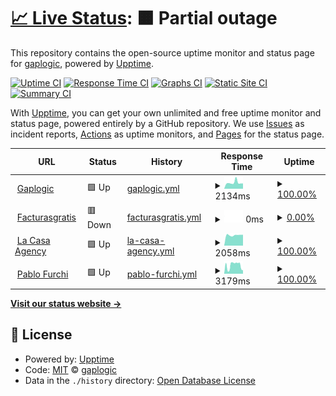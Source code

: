 # [📈 Live Status](https://gaplogic.github.io/gaplogic.com): <!--live status--> **🟧 Partial outage**

This repository contains the open-source uptime monitor and status page for [gaplogic](https://gaplogic.github.io/gaplogic.com), powered by [Upptime](https://github.com/upptime/upptime).

[![Uptime CI](https://github.com/gaplogic/gaplogic.com/workflows/Uptime%20CI/badge.svg)](https://github.com/gaplogic/gaplogic.com/actions?query=workflow%3A%22Uptime+CI%22)
[![Response Time CI](https://github.com/gaplogic/gaplogic.com/workflows/Response%20Time%20CI/badge.svg)](https://github.com/gaplogic/gaplogic.com/actions?query=workflow%3A%22Response+Time+CI%22)
[![Graphs CI](https://github.com/gaplogic/gaplogic.com/workflows/Graphs%20CI/badge.svg)](https://github.com/gaplogic/gaplogic.com/actions?query=workflow%3A%22Graphs+CI%22)
[![Static Site CI](https://github.com/gaplogic/gaplogic.com/workflows/Static%20Site%20CI/badge.svg)](https://github.com/gaplogic/gaplogic.com/actions?query=workflow%3A%22Static+Site+CI%22)
[![Summary CI](https://github.com/gaplogic/gaplogic.com/workflows/Summary%20CI/badge.svg)](https://github.com/gaplogic/gaplogic.com/actions?query=workflow%3A%22Summary+CI%22)

With [Upptime](https://upptime.js.org), you can get your own unlimited and free uptime monitor and status page, powered entirely by a GitHub repository. We use [Issues](https://github.com/gaplogic/gaplogic.com/issues) as incident reports, [Actions](https://github.com/gaplogic/gaplogic.com/actions) as uptime monitors, and [Pages](https://gaplogic.github.io/gaplogic.com) for the status page.

<!--start: status pages-->
<!-- This summary is generated by Upptime (https://github.com/upptime/upptime) -->
<!-- Do not edit this manually, your changes will be overwritten -->
<!-- prettier-ignore -->
| URL | Status | History | Response Time | Uptime |
| --- | ------ | ------- | ------------- | ------ |
| <img alt="" src="https://icons.duckduckgo.com/ip3/www.gaplogic.com.ico" height="13"> [Gaplogic](https://www.gaplogic.com) | 🟩 Up | [gaplogic.yml](https://github.com/gaplogic/gaplogic.com/commits/HEAD/history/gaplogic.yml) | <details><summary><img alt="Response time graph" src="./graphs/gaplogic/response-time-week.png" height="20"> 2134ms</summary><br><a href="https://gaplogic.github.io/gaplogic.com/history/gaplogic"><img alt="Response time 2433" src="https://img.shields.io/endpoint?url=https%3A%2F%2Fraw.githubusercontent.com%2Fgaplogic%2Fgaplogic.com%2FHEAD%2Fapi%2Fgaplogic%2Fresponse-time.json"></a><br><a href="https://gaplogic.github.io/gaplogic.com/history/gaplogic"><img alt="24-hour response time 1903" src="https://img.shields.io/endpoint?url=https%3A%2F%2Fraw.githubusercontent.com%2Fgaplogic%2Fgaplogic.com%2FHEAD%2Fapi%2Fgaplogic%2Fresponse-time-day.json"></a><br><a href="https://gaplogic.github.io/gaplogic.com/history/gaplogic"><img alt="7-day response time 2134" src="https://img.shields.io/endpoint?url=https%3A%2F%2Fraw.githubusercontent.com%2Fgaplogic%2Fgaplogic.com%2FHEAD%2Fapi%2Fgaplogic%2Fresponse-time-week.json"></a><br><a href="https://gaplogic.github.io/gaplogic.com/history/gaplogic"><img alt="30-day response time 2145" src="https://img.shields.io/endpoint?url=https%3A%2F%2Fraw.githubusercontent.com%2Fgaplogic%2Fgaplogic.com%2FHEAD%2Fapi%2Fgaplogic%2Fresponse-time-month.json"></a><br><a href="https://gaplogic.github.io/gaplogic.com/history/gaplogic"><img alt="1-year response time 2495" src="https://img.shields.io/endpoint?url=https%3A%2F%2Fraw.githubusercontent.com%2Fgaplogic%2Fgaplogic.com%2FHEAD%2Fapi%2Fgaplogic%2Fresponse-time-year.json"></a></details> | <details><summary><a href="https://gaplogic.github.io/gaplogic.com/history/gaplogic">100.00%</a></summary><a href="https://gaplogic.github.io/gaplogic.com/history/gaplogic"><img alt="All-time uptime 99.87%" src="https://img.shields.io/endpoint?url=https%3A%2F%2Fraw.githubusercontent.com%2Fgaplogic%2Fgaplogic.com%2FHEAD%2Fapi%2Fgaplogic%2Fuptime.json"></a><br><a href="https://gaplogic.github.io/gaplogic.com/history/gaplogic"><img alt="24-hour uptime 100.00%" src="https://img.shields.io/endpoint?url=https%3A%2F%2Fraw.githubusercontent.com%2Fgaplogic%2Fgaplogic.com%2FHEAD%2Fapi%2Fgaplogic%2Fuptime-day.json"></a><br><a href="https://gaplogic.github.io/gaplogic.com/history/gaplogic"><img alt="7-day uptime 100.00%" src="https://img.shields.io/endpoint?url=https%3A%2F%2Fraw.githubusercontent.com%2Fgaplogic%2Fgaplogic.com%2FHEAD%2Fapi%2Fgaplogic%2Fuptime-week.json"></a><br><a href="https://gaplogic.github.io/gaplogic.com/history/gaplogic"><img alt="30-day uptime 100.00%" src="https://img.shields.io/endpoint?url=https%3A%2F%2Fraw.githubusercontent.com%2Fgaplogic%2Fgaplogic.com%2FHEAD%2Fapi%2Fgaplogic%2Fuptime-month.json"></a><br><a href="https://gaplogic.github.io/gaplogic.com/history/gaplogic"><img alt="1-year uptime 99.90%" src="https://img.shields.io/endpoint?url=https%3A%2F%2Fraw.githubusercontent.com%2Fgaplogic%2Fgaplogic.com%2FHEAD%2Fapi%2Fgaplogic%2Fuptime-year.json"></a></details>
| <img alt="" src="https://icons.duckduckgo.com/ip3/www.facturasgratis.ml.ico" height="13"> [Facturasgratis](https://www.facturasgratis.ml) | 🟥 Down | [facturasgratis.yml](https://github.com/gaplogic/gaplogic.com/commits/HEAD/history/facturasgratis.yml) | <details><summary><img alt="Response time graph" src="./graphs/facturasgratis/response-time-week.png" height="20"> 0ms</summary><br><a href="https://gaplogic.github.io/gaplogic.com/history/facturasgratis"><img alt="Response time 1641" src="https://img.shields.io/endpoint?url=https%3A%2F%2Fraw.githubusercontent.com%2Fgaplogic%2Fgaplogic.com%2FHEAD%2Fapi%2Ffacturasgratis%2Fresponse-time.json"></a><br><a href="https://gaplogic.github.io/gaplogic.com/history/facturasgratis"><img alt="24-hour response time 0" src="https://img.shields.io/endpoint?url=https%3A%2F%2Fraw.githubusercontent.com%2Fgaplogic%2Fgaplogic.com%2FHEAD%2Fapi%2Ffacturasgratis%2Fresponse-time-day.json"></a><br><a href="https://gaplogic.github.io/gaplogic.com/history/facturasgratis"><img alt="7-day response time 0" src="https://img.shields.io/endpoint?url=https%3A%2F%2Fraw.githubusercontent.com%2Fgaplogic%2Fgaplogic.com%2FHEAD%2Fapi%2Ffacturasgratis%2Fresponse-time-week.json"></a><br><a href="https://gaplogic.github.io/gaplogic.com/history/facturasgratis"><img alt="30-day response time 0" src="https://img.shields.io/endpoint?url=https%3A%2F%2Fraw.githubusercontent.com%2Fgaplogic%2Fgaplogic.com%2FHEAD%2Fapi%2Ffacturasgratis%2Fresponse-time-month.json"></a><br><a href="https://gaplogic.github.io/gaplogic.com/history/facturasgratis"><img alt="1-year response time 0" src="https://img.shields.io/endpoint?url=https%3A%2F%2Fraw.githubusercontent.com%2Fgaplogic%2Fgaplogic.com%2FHEAD%2Fapi%2Ffacturasgratis%2Fresponse-time-year.json"></a></details> | <details><summary><a href="https://gaplogic.github.io/gaplogic.com/history/facturasgratis">0.00%</a></summary><a href="https://gaplogic.github.io/gaplogic.com/history/facturasgratis"><img alt="All-time uptime 48.74%" src="https://img.shields.io/endpoint?url=https%3A%2F%2Fraw.githubusercontent.com%2Fgaplogic%2Fgaplogic.com%2FHEAD%2Fapi%2Ffacturasgratis%2Fuptime.json"></a><br><a href="https://gaplogic.github.io/gaplogic.com/history/facturasgratis"><img alt="24-hour uptime 0.00%" src="https://img.shields.io/endpoint?url=https%3A%2F%2Fraw.githubusercontent.com%2Fgaplogic%2Fgaplogic.com%2FHEAD%2Fapi%2Ffacturasgratis%2Fuptime-day.json"></a><br><a href="https://gaplogic.github.io/gaplogic.com/history/facturasgratis"><img alt="7-day uptime 0.00%" src="https://img.shields.io/endpoint?url=https%3A%2F%2Fraw.githubusercontent.com%2Fgaplogic%2Fgaplogic.com%2FHEAD%2Fapi%2Ffacturasgratis%2Fuptime-week.json"></a><br><a href="https://gaplogic.github.io/gaplogic.com/history/facturasgratis"><img alt="30-day uptime 0.00%" src="https://img.shields.io/endpoint?url=https%3A%2F%2Fraw.githubusercontent.com%2Fgaplogic%2Fgaplogic.com%2FHEAD%2Fapi%2Ffacturasgratis%2Fuptime-month.json"></a><br><a href="https://gaplogic.github.io/gaplogic.com/history/facturasgratis"><img alt="1-year uptime 0.00%" src="https://img.shields.io/endpoint?url=https%3A%2F%2Fraw.githubusercontent.com%2Fgaplogic%2Fgaplogic.com%2FHEAD%2Fapi%2Ffacturasgratis%2Fuptime-year.json"></a></details>
| <img alt="" src="https://icons.duckduckgo.com/ip3/www.lacasa.net.ico" height="13"> [La Casa Agency](https://www.lacasa.net/) | 🟩 Up | [la-casa-agency.yml](https://github.com/gaplogic/gaplogic.com/commits/HEAD/history/la-casa-agency.yml) | <details><summary><img alt="Response time graph" src="./graphs/la-casa-agency/response-time-week.png" height="20"> 2058ms</summary><br><a href="https://gaplogic.github.io/gaplogic.com/history/la-casa-agency"><img alt="Response time 2363" src="https://img.shields.io/endpoint?url=https%3A%2F%2Fraw.githubusercontent.com%2Fgaplogic%2Fgaplogic.com%2FHEAD%2Fapi%2Fla-casa-agency%2Fresponse-time.json"></a><br><a href="https://gaplogic.github.io/gaplogic.com/history/la-casa-agency"><img alt="24-hour response time 2159" src="https://img.shields.io/endpoint?url=https%3A%2F%2Fraw.githubusercontent.com%2Fgaplogic%2Fgaplogic.com%2FHEAD%2Fapi%2Fla-casa-agency%2Fresponse-time-day.json"></a><br><a href="https://gaplogic.github.io/gaplogic.com/history/la-casa-agency"><img alt="7-day response time 2058" src="https://img.shields.io/endpoint?url=https%3A%2F%2Fraw.githubusercontent.com%2Fgaplogic%2Fgaplogic.com%2FHEAD%2Fapi%2Fla-casa-agency%2Fresponse-time-week.json"></a><br><a href="https://gaplogic.github.io/gaplogic.com/history/la-casa-agency"><img alt="30-day response time 2123" src="https://img.shields.io/endpoint?url=https%3A%2F%2Fraw.githubusercontent.com%2Fgaplogic%2Fgaplogic.com%2FHEAD%2Fapi%2Fla-casa-agency%2Fresponse-time-month.json"></a><br><a href="https://gaplogic.github.io/gaplogic.com/history/la-casa-agency"><img alt="1-year response time 2316" src="https://img.shields.io/endpoint?url=https%3A%2F%2Fraw.githubusercontent.com%2Fgaplogic%2Fgaplogic.com%2FHEAD%2Fapi%2Fla-casa-agency%2Fresponse-time-year.json"></a></details> | <details><summary><a href="https://gaplogic.github.io/gaplogic.com/history/la-casa-agency">100.00%</a></summary><a href="https://gaplogic.github.io/gaplogic.com/history/la-casa-agency"><img alt="All-time uptime 99.99%" src="https://img.shields.io/endpoint?url=https%3A%2F%2Fraw.githubusercontent.com%2Fgaplogic%2Fgaplogic.com%2FHEAD%2Fapi%2Fla-casa-agency%2Fuptime.json"></a><br><a href="https://gaplogic.github.io/gaplogic.com/history/la-casa-agency"><img alt="24-hour uptime 100.00%" src="https://img.shields.io/endpoint?url=https%3A%2F%2Fraw.githubusercontent.com%2Fgaplogic%2Fgaplogic.com%2FHEAD%2Fapi%2Fla-casa-agency%2Fuptime-day.json"></a><br><a href="https://gaplogic.github.io/gaplogic.com/history/la-casa-agency"><img alt="7-day uptime 100.00%" src="https://img.shields.io/endpoint?url=https%3A%2F%2Fraw.githubusercontent.com%2Fgaplogic%2Fgaplogic.com%2FHEAD%2Fapi%2Fla-casa-agency%2Fuptime-week.json"></a><br><a href="https://gaplogic.github.io/gaplogic.com/history/la-casa-agency"><img alt="30-day uptime 100.00%" src="https://img.shields.io/endpoint?url=https%3A%2F%2Fraw.githubusercontent.com%2Fgaplogic%2Fgaplogic.com%2FHEAD%2Fapi%2Fla-casa-agency%2Fuptime-month.json"></a><br><a href="https://gaplogic.github.io/gaplogic.com/history/la-casa-agency"><img alt="1-year uptime 100.00%" src="https://img.shields.io/endpoint?url=https%3A%2F%2Fraw.githubusercontent.com%2Fgaplogic%2Fgaplogic.com%2FHEAD%2Fapi%2Fla-casa-agency%2Fuptime-year.json"></a></details>
| <img alt="" src="https://icons.duckduckgo.com/ip3/pablofurchi.com.ico" height="13"> [Pablo Furchi](http://pablofurchi.com/) | 🟩 Up | [pablo-furchi.yml](https://github.com/gaplogic/gaplogic.com/commits/HEAD/history/pablo-furchi.yml) | <details><summary><img alt="Response time graph" src="./graphs/pablo-furchi/response-time-week.png" height="20"> 3179ms</summary><br><a href="https://gaplogic.github.io/gaplogic.com/history/pablo-furchi"><img alt="Response time 3372" src="https://img.shields.io/endpoint?url=https%3A%2F%2Fraw.githubusercontent.com%2Fgaplogic%2Fgaplogic.com%2FHEAD%2Fapi%2Fpablo-furchi%2Fresponse-time.json"></a><br><a href="https://gaplogic.github.io/gaplogic.com/history/pablo-furchi"><img alt="24-hour response time 4000" src="https://img.shields.io/endpoint?url=https%3A%2F%2Fraw.githubusercontent.com%2Fgaplogic%2Fgaplogic.com%2FHEAD%2Fapi%2Fpablo-furchi%2Fresponse-time-day.json"></a><br><a href="https://gaplogic.github.io/gaplogic.com/history/pablo-furchi"><img alt="7-day response time 3179" src="https://img.shields.io/endpoint?url=https%3A%2F%2Fraw.githubusercontent.com%2Fgaplogic%2Fgaplogic.com%2FHEAD%2Fapi%2Fpablo-furchi%2Fresponse-time-week.json"></a><br><a href="https://gaplogic.github.io/gaplogic.com/history/pablo-furchi"><img alt="30-day response time 3375" src="https://img.shields.io/endpoint?url=https%3A%2F%2Fraw.githubusercontent.com%2Fgaplogic%2Fgaplogic.com%2FHEAD%2Fapi%2Fpablo-furchi%2Fresponse-time-month.json"></a><br><a href="https://gaplogic.github.io/gaplogic.com/history/pablo-furchi"><img alt="1-year response time 3473" src="https://img.shields.io/endpoint?url=https%3A%2F%2Fraw.githubusercontent.com%2Fgaplogic%2Fgaplogic.com%2FHEAD%2Fapi%2Fpablo-furchi%2Fresponse-time-year.json"></a></details> | <details><summary><a href="https://gaplogic.github.io/gaplogic.com/history/pablo-furchi">100.00%</a></summary><a href="https://gaplogic.github.io/gaplogic.com/history/pablo-furchi"><img alt="All-time uptime 75.80%" src="https://img.shields.io/endpoint?url=https%3A%2F%2Fraw.githubusercontent.com%2Fgaplogic%2Fgaplogic.com%2FHEAD%2Fapi%2Fpablo-furchi%2Fuptime.json"></a><br><a href="https://gaplogic.github.io/gaplogic.com/history/pablo-furchi"><img alt="24-hour uptime 100.00%" src="https://img.shields.io/endpoint?url=https%3A%2F%2Fraw.githubusercontent.com%2Fgaplogic%2Fgaplogic.com%2FHEAD%2Fapi%2Fpablo-furchi%2Fuptime-day.json"></a><br><a href="https://gaplogic.github.io/gaplogic.com/history/pablo-furchi"><img alt="7-day uptime 100.00%" src="https://img.shields.io/endpoint?url=https%3A%2F%2Fraw.githubusercontent.com%2Fgaplogic%2Fgaplogic.com%2FHEAD%2Fapi%2Fpablo-furchi%2Fuptime-week.json"></a><br><a href="https://gaplogic.github.io/gaplogic.com/history/pablo-furchi"><img alt="30-day uptime 99.85%" src="https://img.shields.io/endpoint?url=https%3A%2F%2Fraw.githubusercontent.com%2Fgaplogic%2Fgaplogic.com%2FHEAD%2Fapi%2Fpablo-furchi%2Fuptime-month.json"></a><br><a href="https://gaplogic.github.io/gaplogic.com/history/pablo-furchi"><img alt="1-year uptime 79.45%" src="https://img.shields.io/endpoint?url=https%3A%2F%2Fraw.githubusercontent.com%2Fgaplogic%2Fgaplogic.com%2FHEAD%2Fapi%2Fpablo-furchi%2Fuptime-year.json"></a></details>

<!--end: status pages-->

[**Visit our status website →**](https://gaplogic.github.io/gaplogic.com)

## 📄 License

- Powered by: [Upptime](https://github.com/upptime/upptime)
- Code: [MIT](./LICENSE) © [gaplogic](https://gaplogic.github.io/gaplogic.com)
- Data in the `./history` directory: [Open Database License](https://opendatacommons.org/licenses/odbl/1-0/)
